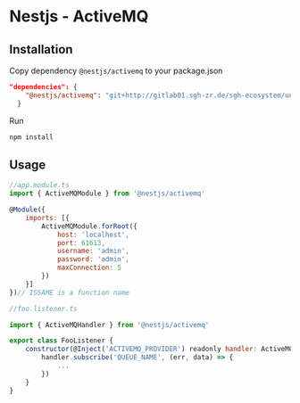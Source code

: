 # Nestjs - ActiveMQ

## Installation

Copy dependency `@nestjs/activemq` to your package.json

```json
"dependencies": {
    "@nestjs/activemq": "git+http://gitlab01.sgh-zr.de/sgh-ecosystem/universal-data-source/nestjs-activemq"
  }
```

Run

```bash
npm install
```

## Usage

```js
//app.module.ts
import { ActiveMQModule } from '@nestjs/activemq'

@Module({
    imports: [{
        ActiveMQModule.forRoot({
            host: 'localhost',
            port: 61613,
            username: 'admin',
            password: 'admin',
            maxConnection: 5
        })
    }]
})// ISSAME is a function name
```

```js
//foo.listener.ts

import { ActiveMQHandler } from '@nestjs/activemq'

export class FooListener {
    constructor(@Inject('ACTIVEMQ_PROVIDER') readonly handler: ActiveMQHandler) {
        handler.subscribe('QUEUE_NAME', (err, data) => {
            ...
        })
    }
}

```